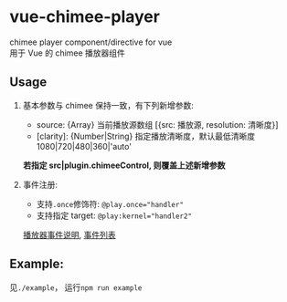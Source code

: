 # vue-chimee-player

chimee player component/directive for vue   
用于 Vue 的 chimee 播放器组件

## Usage

1. 基本参数与 chimee 保持一致，有下列新增参数:

   - source: {Array} 当前播放源数组 [{src: 播放源, resolution: 清晰度}]
   - [clarity]: {Number|String} 指定播放清晰度，默认最低清晰度 1080|720|480|360|'auto'

   **若指定 src|plugin.chimeeControl, 则覆盖上述新增参数**

2. 事件注册:

   - 支持`.once`修饰符: `@play.once="handler"`
   - 支持指定 target: `@play:kernel="handler2"`

   [播放器事件说明](http://chimee.org/docs/chimee_api.html#%E4%BA%8B%E4%BB%B6%E7%9B%91%E5%90%AC%E7%9B%B8%E5%85%B3%E6%96%B9%E6%B3%95),
   [事件列表](https://github.com/Chimeejs/chimee/blob/master/src/helper/const.js)

## Example:

见`./example`，
运行`npm run example`

